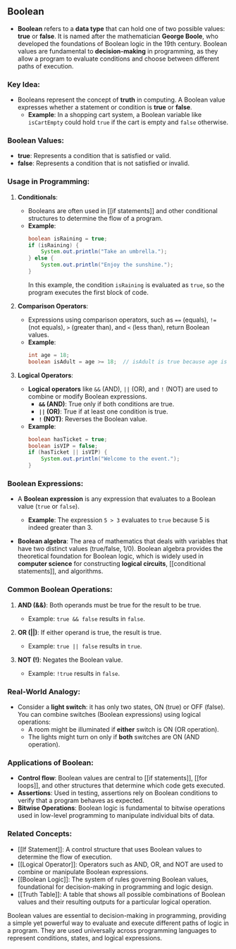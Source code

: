 ## Boolean

- **Boolean** refers to a **data type** that can hold one of two possible values: **true** or **false**. It is named after the mathematician **George Boole**, who developed the foundations of Boolean logic in the 19th century. Boolean values are fundamental to **decision-making** in programming, as they allow a program to evaluate conditions and choose between different paths of execution.

### Key Idea:
- Booleans represent the concept of **truth** in computing. A Boolean value expresses whether a statement or condition is **true** or **false**.
  - **Example**: In a shopping cart system, a Boolean variable like `isCartEmpty` could hold `true` if the cart is empty and `false` otherwise.

### Boolean Values:
- **true**: Represents a condition that is satisfied or valid.
- **false**: Represents a condition that is not satisfied or invalid.

### Usage in Programming:
1. **Conditionals**:
   - Booleans are often used in [[if statements]] and other conditional structures to determine the flow of a program.
   - **Example**:
     ```java
     boolean isRaining = true;
     if (isRaining) {
         System.out.println("Take an umbrella.");
     } else {
         System.out.println("Enjoy the sunshine.");
     }
     ```
     In this example, the condition `isRaining` is evaluated as `true`, so the program executes the first block of code.

2. **Comparison Operators**:
   - Expressions using comparison operators, such as `==` (equals), `!=` (not equals), `>` (greater than), and `<` (less than), return Boolean values.
   - **Example**:
     ```java
     int age = 18;
     boolean isAdult = age >= 18;  // isAdult is true because age is 18
     ```

3. **Logical Operators**:
   - **Logical operators** like `&&` (AND), `||` (OR), and `!` (NOT) are used to combine or modify Boolean expressions.
     - **`&&` (AND)**: True only if both conditions are true.
     - **`||` (OR)**: True if at least one condition is true.
     - **`!` (NOT)**: Reverses the Boolean value.
   - **Example**:
     ```java
     boolean hasTicket = true;
     boolean isVIP = false;
     if (hasTicket || isVIP) {
         System.out.println("Welcome to the event.");
     }
     ```

### Boolean Expressions:
- A **Boolean expression** is any expression that evaluates to a Boolean value (`true` or `false`).
  - **Example**: The expression `5 > 3` evaluates to `true` because 5 is indeed greater than 3.
  
- **Boolean algebra**: The area of mathematics that deals with variables that have two distinct values (true/false, 1/0). Boolean algebra provides the theoretical foundation for Boolean logic, which is widely used in **computer science** for constructing **logical circuits**, [[conditional statements]], and algorithms.

### Common Boolean Operations:
1. **AND (&&)**: Both operands must be true for the result to be true.
   - Example: `true && false` results in `false`.
   
2. **OR (||)**: If either operand is true, the result is true.
   - Example: `true || false` results in `true`.
   
3. **NOT (!)**: Negates the Boolean value.
   - Example: `!true` results in `false`.

### Real-World Analogy:
- Consider a **light switch**: it has only two states, ON (true) or OFF (false). You can combine switches (Boolean expressions) using logical operations:
  - A room might be illuminated if **either** switch is ON (OR operation).
  - The lights might turn on only if **both** switches are ON (AND operation).

### Applications of Boolean:
- **Control flow**: Boolean values are central to [[if statements]], [[for loops]], and other structures that determine which code gets executed.
- **Assertions**: Used in testing, assertions rely on Boolean conditions to verify that a program behaves as expected.
- **Bitwise Operations**: Boolean logic is fundamental to bitwise operations used in low-level programming to manipulate individual bits of data.

### Related Concepts:
- [[If Statement]]: A control structure that uses Boolean values to determine the flow of execution.
- [[Logical Operator]]: Operators such as AND, OR, and NOT are used to combine or manipulate Boolean expressions.
- [[Boolean Logic]]: The system of rules governing Boolean values, foundational for decision-making in programming and logic design.
- [[Truth Table]]: A table that shows all possible combinations of Boolean values and their resulting outputs for a particular logical operation.

Boolean values are essential to decision-making in programming, providing a simple yet powerful way to evaluate and execute different paths of logic in a program. They are used universally across programming languages to represent conditions, states, and logical expressions.